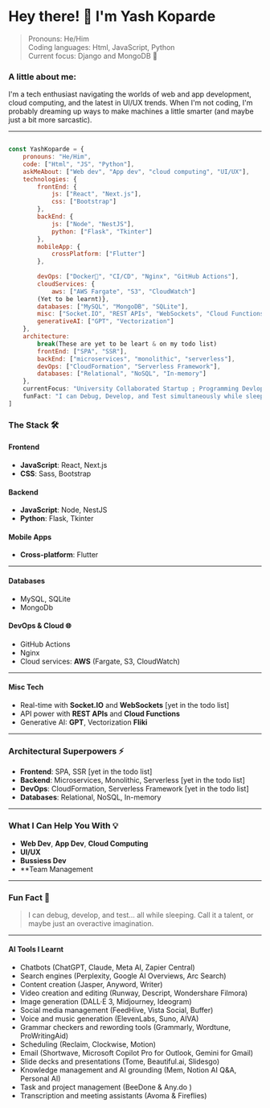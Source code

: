 # Hey there! 👋 I'm Yash Koparde

> Pronouns: He/Him  
> Coding languages: Html, JavaScript, Python  
> Current focus: Django and MongoDB 🌌

### A little about me:
I'm a tech enthusiast navigating the worlds of web and app development, cloud computing, and the latest in UI/UX trends. When I'm not coding, I'm probably dreaming up ways to make machines a little smarter (and maybe just a bit more sarcastic).

---
```javascript

const YashKoparde = {
    pronouns: "He/Him",
    code: ["Html", "JS", "Python"],
    askMeAbout: ["Web dev", "App dev", "cloud computing", "UI/UX"],
    technologies: {
        frontEnd: {
            js: ["React", "Next.js"],
            css: ["Bootstrap"]
        },
        backEnd: {
            js: ["Node", "NestJS"],
            python: ["Flask", "Tkinter"]
        },
        mobileApp: {
            crossPlatform: ["Flutter"]
        },
        
        devOps: ["Docker🐳", "CI/CD", "Nginx", "GitHub Actions"],
        cloudServices: {
            aws: ["AWS Fargate", "S3", "CloudWatch"]
        (Yet to be learnt)},
        databases: ["MySQL", "MongoDB", "SQLite"],
        misc: ["Socket.IO", "REST APIs", "WebSockets", "Cloud Functions"],
        generativeAI: ["GPT", "Vectorization"]
    },
    architecture:
        break(These are yet to be leart & on my todo list)
        frontEnd: ["SPA", "SSR"],
        backEnd: ["microservices", "monolithic", "serverless"],
        devOps: ["CloudFormation", "Serverless Framework"],
        databases: ["Relational", "NoSQL", "In-memory"]
    },
    currentFocus: "University Collaborated Startup ; Programming Devlopment ; Self Development",
    funFact: "I can Debug, Develop, and Test simultaneously while sleeping! 🌙"}
]

```
### The Stack 🛠️

#### Frontend
- **JavaScript**: React, Next.js
- **CSS**: Sass, Bootstrap

#### Backend
- **JavaScript**: Node, NestJS
- **Python**: Flask, Tkinter

#### Mobile Apps
- **Cross-platform**: Flutter

---

#### Databases
- MySQL, SQLite
- MongoDb
  
#### DevOps & Cloud 🌐
- GitHub Actions
- Nginx
- Cloud services: **AWS** (Fargate, S3, CloudWatch)

- --

#### Misc Tech
- Real-time with **Socket.IO** and **WebSockets** [yet in the todo list]
- API power with **REST APIs** and **Cloud Functions**
- Generative AI: **GPT**, Vectorization **Fliki**

---

### Architectural Superpowers ⚡
- **Frontend**: SPA, SSR [yet in the todo list]
- **Backend**: Microservices, Monolithic, Serverless [yet in the todo list]
- **DevOps**: CloudFormation, Serverless Framework [yet in the todo list]
- **Databases**: Relational, NoSQL, In-memory

---

### What I Can Help You With 💡
- **Web Dev**, **App Dev**, **Cloud Computing**
- **UI/UX**
- **Bussiess Dev**
- **Team Management
---

### Fun Fact 🌙
> I can debug, develop, and test… all while sleeping. Call it a talent, or maybe just an overactive imagination.

---

#### AI Tools I Learnt
- Chatbots (ChatGPT, Claude, Meta AI, Zapier Central)
- Search engines (Perplexity, Google AI Overviews, Arc Search)
- Content creation (Jasper, Anyword, Writer)
- Video creation and editing (Runway, Descript, Wondershare Filmora)
- Image generation (DALL·E 3, Midjourney, Ideogram)
- Social media management (FeedHive, Vista Social, Buffer)
- Voice and music generation (ElevenLabs, Suno, AIVA)
- Grammar checkers and rewording tools (Grammarly, Wordtune, ProWritingAid)
- Scheduling (Reclaim, Clockwise, Motion)
- Email (Shortwave, Microsoft Copilot Pro for Outlook, Gemini for Gmail)
- Slide decks and presentations (Tome, Beautiful.ai, Slidesgo)
- Knowledge management and AI grounding (Mem, Notion AI Q&A, Personal AI)
- Task and project management (BeeDone & Any.do )
- Transcription and meeting assistants (Avoma & Fireflies)
